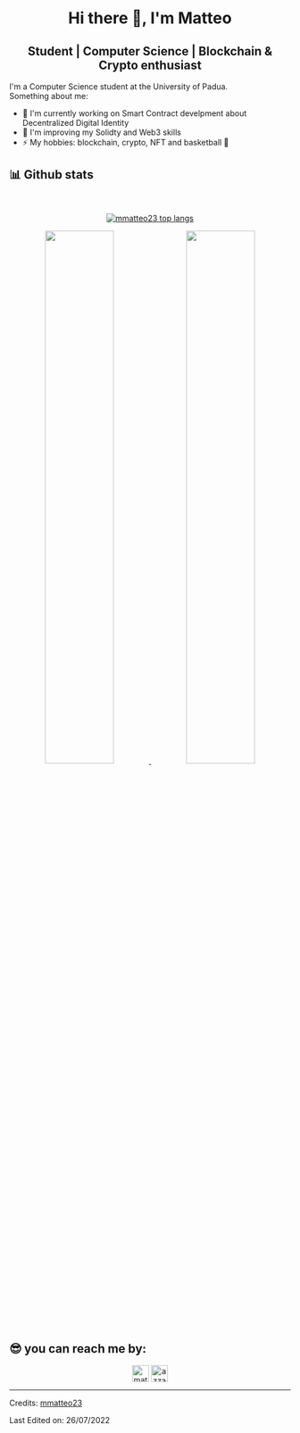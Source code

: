 

<div>
  <h1 align="center">Hi there 👋, I'm Matteo</h1>
  <h2 align="center">Student | Computer Science | Blockchain & Crypto enthusiast</h2>
  <p>
    I'm a Computer Science student at the University of Padua.<br>
    Something about me:
    <ul>
      <li>🔭 I'm currently working on Smart Contract develpment about Decentralized Digital Identity</li>
      <li>🌱 I'm improving my Solidty and Web3 skills</li>
      <li>⚡ My hobbies: blockchain, crypto, NFT and basketball 🏀</li>
    </ul>
  </p>
</div>

<div>
  <h2> 📊 Github stats </h2>
    <br/>
      <p align="center">
        <a href="https://github.com/mmatteo23/">
        <img src="https://github-readme-stats.vercel.app/api/top-langs/?username=mmatteo23&langs_count=6&theme=gruvbox&layout=compact&hide_border=true" alt="mmatteo23 top langs" /></a>
      </p>
      <p align="center">
        <a href="https://github.com/mmatteo23/">
        <img width="49.5%" src="https://github-readme-stats.vercel.app/api?username=mmatteo23&show_icons=true&theme=gruvbox&hide_border=true" />
        <img width="49.5%" src="https://github-readme-streak-stats.herokuapp.com/?user=mmatteo23&theme=gruvbox&hide_border=true" />
        </a>
     </p>
   <br>
</div>

<div>
    <h2>😎 you can reach me by:</h2>
    <p align="center">
      <a href="https://www.linkedin.com/in/matteo-midena-953417233/" target="blank"><img align="center"
         src="https://img.shields.io/badge/linkedin-%231DA1F2.svg?style=for-the-badge&logo=linkedin&logoColor=white"
         alt="matteo" height="30"/></a>
      <a href="https://twitter.com/mmatteo23" target="blank"><img align="center"
         src="https://img.shields.io/badge/twitter-1DA1F2.svg?style=for-the-badge&logo=twitter&logoColor=white"
         alt="azzar" height="30"/></a>
    </p>
</div>

---
Credits: [mmatteo23](https://github.com/mmatteo23)

Last Edited on: 26/07/2022

<!--
<h2 align="center">📈 My currect Activity Graph </h2>
<a href="https://github.com/ashutosh00710/github-readme-activity-graph"><img alt="azzar's Activity Graph" src="https://activity-graph.herokuapp.com/graph/?username=1999azzar&bg_color=000&color=fff&line=00E676&point=fff&hide_border=true" /></a>
-->
